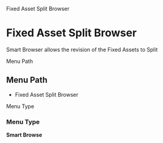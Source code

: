 
Fixed Asset Split Browser
# Fixed Asset Split Browser


Smart Browser allows the revision of the Fixed Assets to Split

Menu Path
## Menu Path



- Fixed Asset Split Browser

Menu Type
### Menu Type

**Smart Browse**

